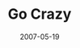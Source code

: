 ---
layout: message
category: message
series: "Go Home"
title: "Go Crazy"
date: 2007-05-19
message_id: 18
---
